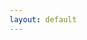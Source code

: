 ```yaml
---
layout: default
---
```


<html>
  <link rel="stylesheet" href="/assets/css/style.css">
  <script src="https://cdnjs.cloudflare.com/ajax/libs/web3/1.7.0-rc.0/web3.min.js"></script>
  <script src="https://cdnjs.cloudflare.com/ajax/libs/handlebars.js/4.7.7/handlebars.min.js"></script>
  <script src="https://unpkg.com/f0js@0.0.12/dist/f0.js"></script>
  <script id="template" type="text/x-handlebars-template">
    <div class="wrapper">
      <img src="{{image}}">
      <h1>{{title}}</h1>
      <ul class="downloads">
          <li>mintt price</li>
          <li>mint limit</li>
          <li>Invite</li>
        {{#each items}}
            <li><strong>{{eth}}</strong> ETH</li>
            <li><strong>{{limit}}</strong></li>
            <li><a href="mint#address={{address}}&key={{key}}"><strong>Go</strong></a></li>
        {{/each}}
      </ul>
    </div>
  </script>
  <script>
  const f0 = new F0()
  const web3= new Web3(window.ethereum)
  const template = Handlebars.compile(document.querySelector("#template").innerHTML);
  document.addEventListener("DOMContentLoaded", async () => {
    let config = await fetch("box.json").then((r) => {
      return r.json()
    })
    let net = await web3.eth.getChainId()
    console.log("net = ", net)
    await window.ethereum.send('eth_requestAccounts');
    try {
      await f0.init({
        web3: web3,
        contract: config.contract,
        network: config.network
      })
      const name = await f0.name()
      const symbol = await f0.symbol()
      const placeholder = await f0.placeholder()
      const invites = await f0.myInvites()
      document.querySelector(".box").innerHTML = template({
        title: `${name} (${symbol}) Invite List`,
        image: placeholder.converted.image,
        items: Object.keys(invites).map((key, index) => {
          return {
            index: index,
            address: config.contract,
            key: key,
            eth: invites[key].condition.converted.eth,
            limit: invites[key].condition.converted.limit
          }
        })
      })
    } catch (e) {
      document.querySelector(".box").innerHTML = `<h1>${e.message.toLowerCase()}</h1>`
    }
  })
  </script>
</html>